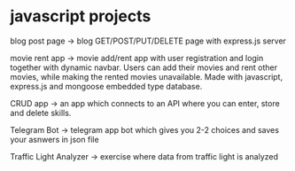 # javascript projects

blog post page -> blog GET/POST/PUT/DELETE page with express.js server

movie rent app -> movie add/rent app with user registration and login together with dynamic navbar. Users can add their movies and rent other movies, while making the rented movies unavailable. Made with javascript, express.js and mongoose embedded type database.

CRUD app -> an app which connects to an API where you can enter, store and delete skills.

Telegram Bot -> telegram app bot which gives you 2-2 choices and saves your asnwers in json file

Traffic Light Analyzer -> exercise where data from traffic light is analyzed
